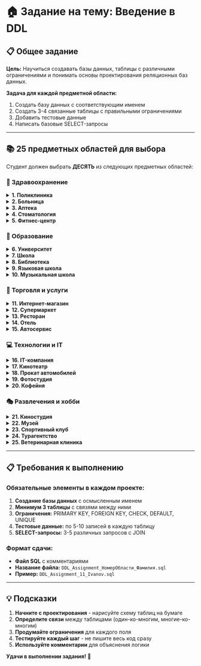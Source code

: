 # 🏠  Задание на  тему: Введение в DDL

## 📋 Общее задание

**Цель:** Научиться создавать базы данных, таблицы с различными ограничениями и понимать основы проектирования реляционных баз данных.

**Задача для каждой предметной области:** 
1. Создать базу данных с соответствующим именем
2. Создать 3-4 связанные таблицы с правильными ограничениями
3. Добавить тестовые данные
4. Написать базовые SELECT-запросы

---

## 📚 25 предметных областей для выбора

Студент должен выбрать **ДЕСЯТЬ** из следующих предметных областей:

### 🏥 Здравоохранение

<details>
<summary><strong>1. Поликлиника</strong></summary>

**Сущности:**
- Пациенты (ФИО, дата рождения, пол, телефон)
- Врачи (ФИО, специальность, категория, стаж)
- Приемы (дата, время, пациент, врач, диагноз)
- Диагнозы (код, название, описание)

**Требования:**
- Связь врачей и приемов (один ко многим)
- Связь пациентов и приемов (один ко многим)
- Ограничения на дату приема (не может быть в будущем)
</details>

<details>
<summary><strong>2. Больница</strong></summary>

**Сущности:**
- Отделения (название, этаж, заведующий)
- Палаты (номер, отделение, количество мест)
- Пациенты (ФИО, диагноз, дата поступления)
- Медперсонал (ФИО, должность, отделение)

**Требования:**
- Связь отделений и палат (один ко многим)
- Ограничение на количество мест в палате (1-6)
- Уникальность номеров палат в пределах отделения
</details>

<details>
<summary><strong>3. Аптека</strong></summary>

**Сущности:**
- Лекарства (название, производитель, цена, срок годности)
- Поставщики (название, телефон, адрес)
- Продажи (дата, лекарство, количество, сумма)
- Рецепты (врач, пациент, лекарство, дата)

**Требования:**
- Связь лекарств и поставщиков (многие ко многим через промежуточную таблицу)
- Ограничение на срок годности лекарств
- Автоматический расчет суммы продажи
</details>

<details>
<summary><strong>4. Стоматология</strong></summary>

**Сущности:**
- Пациенты (ФИО, телефон, дата первого визита)
- Стоматологи (ФИО, специализация, график работы)
- Услуги (название, длительность, цена)
- Записи (дата, время, пациент, стоматолог, услуга)

**Требования:**
- Проверка на пересечение времени записей у стоматологов
- Связь услуг и стоматологов (какой врач какие услуги предоставляет)
- Ограничение на длительность услуги (15-180 минут)
</details>

<details>
<summary><strong>5. Фитнес-центр</strong></summary>

**Сущности:**
- Клиенты (ФИО, телефон, дата регистрации)
- Тренеры (ФИО, специализация, ставка)
- Абонементы (тип, цена, срок действия)
- Занятия (дата, время, тренер, тип тренировки)

**Требования:**
- Связь клиентов и абонементов (один ко многим)
- Проверка срока действия абонемента
- Ограничение на количество клиентов в групповом занятии
</details>

### 🏫 Образование

<details>
<summary><strong>6. Университет</strong></summary>

**Сущности:**
- Студенты (ФИО, группа, год поступления)
- Преподаватели (ФИО, должность, кафедра)
- Курсы (название, семестр, кредиты)
- Оценки (студент, курс, дата, оценка)

**Требования:**
- Связь студентов и курсов (многие ко многим)
- Ограничение на оценку (2-5)
- Проверка на уникальность сдачи курса студентом
</details>

<details>
<summary><strong>7. Школа</strong></summary>

**Сущности:**
- Ученики (ФИО, класс, дата рождения)
- Учителя (ФИО, предмет, категория)
- Классы (номер, буква, классный руководитель)
- Предметы (название, часы в неделю)

**Требования:**
- Связь учителей и предметов (один ко многим)
- Ограничение на номер класса (1-11)
- Проверка на уникальность классного руководителя
</details>

<details>
<summary><strong>8. Библиотека</strong></summary>

**Сущности:**
- Книги (название, автор, год издания, ISBN)
- Читатели (ФИО, телефон, дата регистрации)
- Авторы (ФИО, страна, годы жизни)
- Выдача книг (читатель, книга, дата выдачи, срок возврата)

**Требования:**
- Связь книг и авторов (многие ко многим)
- Проверка на невозвращенные книги
- Ограничение на количество книг у одного читателя
</details>

<details>
<summary><strong>9. Языковая школа</strong></summary>

**Сущности:**
- Студенты (ФИО, уровень, дата начала обучения)
- Преподаватели (ФИО, язык, опыт работы)
- Курсы (язык, уровень, длительность, цена)
- Расписание (день, время, группа, преподаватель)

**Требования:**
- Связь студентов и курсов (многие ко многим)
- Проверка уровня преподавателя и курса
- Ограничение на размер группы (3-8 человек)
</details>

<details>
<summary><strong>10. Музыкальная школа</strong></summary>

**Сущности:**
- Ученики (ФИО, возраст, инструмент)
- Преподаватели (ФИО, инструмент, стаж)
- Инструменты (название, тип, стоимость аренды)
- Занятия (дата, время, ученик, преподаватель)

**Требования:**
- Связь преподавателей и инструментов (один ко многим)
- Проверка соответствия инструмента ученика и преподавателя
- Ограничение на длительность занятия (30-90 минут)
</details>

### 🛒 Торговля и услуги

<details>
<summary><strong>11. Интернет-магазин</strong></summary>

**Сущности:**
- Товары (название, категория, цена, количество)
- Категории (название, описание)
- Заказы (номер, дата, клиент, статус)
- Клиенты (ФИО, email, телефон, адрес)

**Требования:**
- Связь товаров и заказов (многие ко многим через детали заказа)
- Ограничение на цену товара (> 0)
- Проверка уникальности email клиентов
</details>

<details>
<summary><strong>12. Супермаркет</strong></summary>

**Сущности:**
- Товары (название, отдел, цена, срок годности)
- Поставщики (название, контактное лицо, телефон)
- Продажи (чек, дата, кассир, сумма)
- Сотрудники (ФИО, должность, отдел, зарплата)

**Требования:**
- Связь товаров и поставщиков (один ко многим)
- Автоматический расчет суммы чека
- Ограничение на срок годности товаров
</details>

<details>
<summary><strong>13. Ресторан</strong></summary>

**Сущности:**
- Блюда (название, категория, цена, вес)
- Заказы (номер, стол, официант, сумма)
- Клиенты (имя, телефон, предпочтения)
- Повара (ФИО, специализация, смена)

**Требования:**
- Связь блюд и заказов (многие ко многим)
- Ограничение на вес порции (100-1000 грамм)
- Проверка доступности блюда на кухне
</details>

<details>
<summary><strong>14. Отель</strong></summary>

**Сущности:**
- Номера (номер, тип, этаж, цена за ночь)
- Гости (ФИО, паспорт, телефон, страна)
- Бронирования (дата заезда, дата выезда, номер, гость)
- Услуги (название, цена, описание)

**Требования:**
- Проверка на доступность номера при бронировании
- Расчет стоимости проживания автоматически
- Ограничение на этаж номера (1-25)
</details>

<details>
<summary><strong>15. Автосервис</strong></summary>

**Сущности:**
- Клиенты (ФИО, телефон, марка автомобиля)
- Услуги (название, цена, длительность)
- Заказы (дата, клиент, автомобиль, статус)
- Запчасти (название, цена, количество)

**Требования:**
- Связь заказов и услуг (многие ко многим)
- Расчет общей стоимости заказа
- Отслеживание остатка запчастей
</details>

### 💻 Технологии и IT 

<details>
<summary><strong>16. IT-компания</strong></summary>

**Сущности:**
- Сотрудники (ФИО, должность, отдел, зарплата)
- Проекты (название, клиент, срок, бюджет)
- Задачи (название, проект, исполнитель, статус)
- Отделы (название, руководитель, бюджет)

**Требования:**
- Связь сотрудников и проектов (многие ко многим)
- Проверка дедлайнов задач
- Ограничение на зарплату (в зависимости от должности)
</details>

<details>
<summary><strong>17. Кинотеатр</strong></summary>

**Сущности:**
- Фильмы (название, жанр, длительность, рейтинг)
- Сеансы (дата, время, зал, фильм)
- Билеты (место, ряд, сеанс, цена)
- Залы (номер, тип, количество мест)

**Требования:**
- Проверка на занятость места при продаже билета
- Связь фильмов и сеансов (один ко многим)
- Ограничение на рейтинг фильма (0-18+)
</details>

<details>
<summary><strong>18. Прокат автомобилей</strong></summary>

**Сущности:**
- Автомобили (марка, модель, год, госномер)
- Клиенты (ФИО, права, стаж, телефон)
- Прокаты (дата начала, дата окончания, автомобиль, клиент)
- Тарифы (тип, цена за день, условия)

**Требования:**
- Проверка доступности автомобиля при бронировании
- Расчет стоимости проката автоматически
- Ограничение на стаж вождения (> 2 лет)
</details>

<details>
<summary><strong>19. Фотостудия</strong></summary>

**Сущности:**
- Фотографы (ФИО, специализация, рейтинг)
- Клиенты (имя, телефон, предпочтения)
- Сессии (дата, время, фотограф, клиент, тип)
- Оборудование (название, тип, статус)

**Требования:**
- Проверка на занятость фотографа
- Связь сессий и оборудования (многие ко многим)
- Ограничение на длительность сессии (1-8 часов)
</details>

<details>
<summary><strong>20. Кофейня</strong></summary>

**Сущности:**
- Напитки (название, тип, размер, цена)
- Ингредиенты (название, единица измерения, количество)
- Заказы (номер, бариста, дата, сумма)
- Бариста (имя, смена, рейтинг)

**Требования:**
- Связь напитков и ингредиентов (рецепты)
- Контроль остатка ингредиентов
- Ограничение на размер напитка (S/M/L)
</details>

### 🎭 Развлечения и хобби 

<details>
<summary><strong>21. Киностудия</strong></summary>

**Сущности:**
- Фильмы (название, жанр, год, бюджет)
- Актеры (имя, страна, дата рождения)
- Съемочная группа (должность, имя, опыт)
- Сцены (номер, описание, длительность)

**Требования:**
- Связь фильмов и актеров (многие ко многим)
- Ограничение на бюджет фильма (> 0)
- Проверка на участие актера в сцене
</details>

<details>
<summary><strong>22. Музей</strong></summary>

**Сущности:**
- Экспонаты (название, эпоха, ценность, зал)
- Экскурсии (тема, гид, дата, длительность)
- Посетители (тип билета, дата посещения)
- Гид (ФИО, специализация, стаж)

**Требования:**
- Связь экскурсий и экспонатов (многие ко многим)
- Ограничение на размер группы экскурсии
- Учет количества посетителей по дням
</details>

<details>
<summary><strong>23. Спортивный клуб</strong></summary>

**Сущности:**
- Члены клуба (ФИО, тип членства, дата вступления)
- Тренеры (ФИО, вид спорта, квалификация)
- Соревнования (название, дата, вид спорта)
- Инвентарь (название, тип, статус)

**Требования:**
- Проверка срока действия членства
- Связь членов клуба и тренеров
- Учет использования инвентаря
</details>

<details>
<summary><strong>24. Турагентство</strong></summary>

**Сущности:**
- Туры (название, страна, длительность, цена)
- Клиенты (ФИО, паспорт, предпочтения)
- Бронирования (тур, клиент, дата вылета)
- Отели (название, звезды, страна)

**Требования:**
- Проверка доступности мест в туре
- Связь туров и отелей (один ко многим)
- Ограничение на длительность тура (1-30 дней)
</details>

<details>
<summary><strong>25. Ветеринарная клиника</strong></summary>

**Сущности:**
- Питомцы (кличка, вид, порода, возраст)
- Владельцы (ФИО, телефон, адрес)
- Врачи (ФИО, специализация, график)
- Приемы (дата, питомец, врач, диагноз)

**Требования:**
- Связь владельцев и питомцев (один ко многим)
- Ограничение на возраст питомца (> 0)
- Учет медицинской истории питомца
</details>

---

## 📋 Требования к выполнению

### Обязательные элементы в каждом проекте:
1. **Создание базы данных** с осмысленным именем
2. **Минимум 3 таблицы** с связями между ними
3. **Ограничения:** PRIMARY KEY, FOREIGN KEY, CHECK, DEFAULT, UNIQUE
4. **Тестовые данные:** по 5-10 записей в каждую таблицу
5. **SELECT-запросы:** 3-5 различных запросов с JOIN

### Формат сдачи:
- **Файл SQL** с комментариями
- **Название файла:** `DDL_Assignment_НомерОбласти_Фамилия.sql`
- **Пример:** `DDL_Assignment_11_Ivanov.sql`
---

## 💡 Подсказки

1. **Начните с проектирования** - нарисуйте схему таблиц на бумаге
2. **Определите связи** между таблицами (один-ко-многим, многие-ко-многим)
3. **Продумайте ограничения** для каждого поля
4. **Тестируйте каждый шаг** - не пишите весь код сразу
5. **Используйте комментарии** для объяснения логики

**Удачи в выполнении задания!** 🚀
